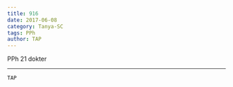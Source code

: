```yaml
---
title: 916
date: 2017-06-08
category: Tanya-SC
tags: PPh
author: TAP
---
```


PPh 21 dokter

---



`TAP`
